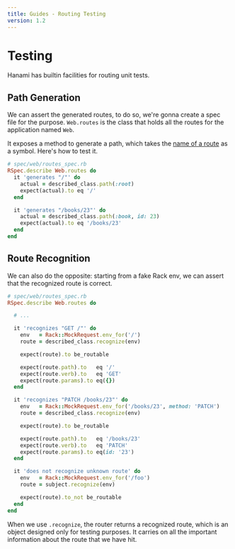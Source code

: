 ```yaml
---
title: Guides - Routing Testing
version: 1.2
---
```


# Testing

Hanami has builtin facilities for routing unit tests.

## Path Generation

We can assert the generated routes, to do so, we're gonna create a spec file for the purpose.
`Web.routes` is the class that holds all the routes for the application named `Web`.

It exposes a method to generate a path, which takes the [name of a route](/guides/1.2/routing/basic-usage#named-routes) as a symbol.
Here's how to test it.

```ruby
# spec/web/routes_spec.rb
RSpec.describe Web.routes do
  it 'generates "/"' do
    actual = described_class.path(:root)
    expect(actual).to eq '/'
  end

  it 'generates "/books/23"' do
    actual = described_class.path(:book, id: 23)
    expect(actual).to eq '/books/23'
  end
end
```

## Route Recognition

We can also do the opposite: starting from a fake Rack env, we can assert that the recognized route is correct.

```ruby
# spec/web/routes_spec.rb
RSpec.describe Web.routes do

  # ...

  it 'recognizes "GET /"' do
    env   = Rack::MockRequest.env_for('/')
    route = described_class.recognize(env)

    expect(route).to be_routable

    expect(route.path).to   eq '/'
    expect(route.verb).to   eq 'GET'
    expect(route.params).to eq({})
  end

  it 'recognizes "PATCH /books/23"' do
    env   = Rack::MockRequest.env_for('/books/23', method: 'PATCH')
    route = described_class.recognize(env)

    expect(route).to be_routable

    expect(route.path).to   eq '/books/23'
    expect(route.verb).to   eq 'PATCH'
    expect(route.params).to eq(id: '23')
  end

  it 'does not recognize unknown route' do
    env   = Rack::MockRequest.env_for('/foo')
    route = subject.recognize(env)

    expect(route).to_not be_routable
  end
end
```

When we use `.recognize`, the router returns a recognized route, which is an object designed only for testing purposes.
It carries on all the important information about the route that we have hit.
